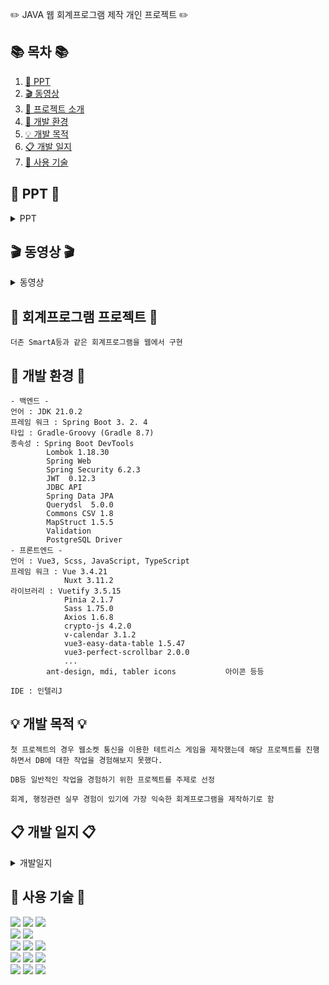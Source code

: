 ✏️ JAVA 웹 회계프로그램 제작 개인 프로젝트 ✏️ 

## 📚 목차 📚

1. [📂 PPT](#-PPT-)
2. [🎬 동영상](#-동영상-)
3. [📖 프로젝트 소개](#-회계프로그램-프로젝트-)
4. [🔧 개발 환경](#-개발-환경-)
5. [💡 개발 목적](#-개발-목적-)
6. [📋 개발 일지](#-개발-일지-)
7. [🔨 사용 기술](#-사용-기술-)

## 📂 PPT 📂

<details><summary>PPT</summary>
<div align="center" >      
| **![1](https://github.com/ghdlrn/ProjectAccounting/assets/157094398/66373c53-3d8b-429c-9ef3-59097abd794e)** | **![2](https://github.com/ghdlrn/ProjectAccounting/assets/157094398/85a1495d-30b7-4bf7-94aa-382d49bd790f)** |
| :------: |  :------: |
|![3]https://github.com/ghdlrn/ProjectAccounting/assets/157094398/3dea54d4-ac3a-4c93-b529-f4e3f9d8f0d5)  | ![4]https://github.com/ghdlrn/ProjectAccounting/assets/157094398/cef22abe-4e5f-4633-967c-e92cb0345e19) |
|![5]https://github.com/ghdlrn/ProjectAccounting/assets/157094398/5d24426b-e5ef-46c5-97aa-ca99ce1b9081) |![6]https://github.com/ghdlrn/ProjectAccounting/assets/157094398/2c6c51bb-d6af-4df9-8260-bc79151e5710) |
|![7]https://github.com/ghdlrn/ProjectAccounting/assets/157094398/833b892a-014e-4ee7-abcd-439b31c074e9) |![8]https://github.com/ghdlrn/ProjectAccounting/assets/157094398/dd650b90-f8e6-49c9-92d5-74f1540bf880) |
|![9]https://github.com/ghdlrn/ProjectAccounting/assets/157094398/043a498d-5c6f-4c7f-8b52-b67906123de4) |![10]https://github.com/ghdlrn/ProjectAccounting/assets/157094398/e64600ba-0dd6-499d-85a1-cba3f78efa86) |
|![11]https://github.com/ghdlrn/ProjectAccounting/assets/157094398/9ce1b1d9-c2d1-4b10-8a8c-cceac1ec011a) |![12]https://github.com/ghdlrn/ProjectAccounting/assets/157094398/469cd81f-168b-41b4-9202-2aa730690b87) |
|![13]https://github.com/ghdlrn/ProjectAccounting/assets/157094398/b366ac1d-983a-49ab-8dbb-4bfdea1edb9d) |![14]https://github.com/ghdlrn/ProjectAccounting/assets/157094398/a359cd10-f43d-4b66-ac28-6d1f6f250178) |
|![15]https://github.com/ghdlrn/ProjectAccounting/assets/157094398/5c228849-7435-443c-b83c-3d8fc4d1bba1) |![16]https://github.com/ghdlrn/ProjectAccounting/assets/157094398/b9e54326-f003-4b1f-9d78-d151cf1a29d5) |
|![17]https://github.com/ghdlrn/ProjectAccounting/assets/157094398/a164acee-0d63-442c-8f62-3461286cc214) |![18]https://github.com/ghdlrn/ProjectAccounting/assets/157094398/9db557aa-1870-444b-9fdf-53a6a37405ed) |
|![19]https://github.com/ghdlrn/ProjectAccounting/assets/157094398/c7b67cbf-754d-43fc-8a30-e4a0de79e300) |![20]https://github.com/ghdlrn/ProjectAccounting/assets/157094398/b48d06d7-1550-44f2-9ad1-fc871479d8d6) |
|![21]https://github.com/ghdlrn/ProjectAccounting/assets/157094398/511b1330-5885-44f3-b59f-db886678eefa)
</div>
</details>

## 🎬 동영상 🎬

<details><summary>동영상</summary>

[https://www.youtube.com/watch?v=LKiDEchLM0s&ab_channel=LeeKyuMin](https://www.youtube.com/watch?v=LKiDEchLM0s&ab_channel=LeeKyuMin)
<br>
[https://www.youtube.com/watch?v=LKiDEchLM0s&ab_channel=LeeKyuMin](https://www.youtube.com/watch?v=w4gf2AzLqYw&t=62s&ab_channel=LeeKyuMin)
<br>
[https://www.youtube.com/watch?v=BJpHzU4Ynys&ab_channel=LeeKyuMin](https://www.youtube.com/watch?v=BJpHzU4Ynys&ab_channel=LeeKyuMin)

</details>
      
## 📖 회계프로그램 프로젝트 📖
```프로젝트 소개
더존 SmartA등과 같은 회계프로그램을 웹에서 구현
```
## 🔧 개발 환경 🔧
```
- 백엔드 -
언어 : JDK 21.0.2
프레임 워크 : Spring Boot 3. 2. 4
타입 : Gradle-Groovy (Gradle 8.7)
종속성 : Spring Boot DevTools
		Lombok 1.18.30
		Spring Web
		Spring Security 6.2.3
		JWT  0.12.3
		JDBC API
		Spring Data JPA
		Querydsl  5.0.0
		Commons CSV 1.8
		MapStruct 1.5.5
		Validation
		PostgreSQL Driver
- 프론트엔드 -
언어 : Vue3, Scss, JavaScript, TypeScript
프레임 워크 : Vue 3.4.21
			Nuxt 3.11.2
라이브러리 : Vuetify 3.5.15
			Pinia 2.1.7
			Sass 1.75.0
			Axios 1.6.8
			crypto-js 4.2.0
			v-calendar 3.1.2
			vue3-easy-data-table 1.5.47
			vue3-perfect-scrollbar 2.0.0
			...
		ant-design, mdi, tabler icons 			아이콘 등등

IDE : 인텔리J
```

## 💡 개발 목적 💡
```
첫 프로젝트의 경우 웹소켓 통신을 이용한 테트리스 게임을 제작했는데 해당 프로젝트를 진행하면서 DB에 대한 작업을 경험해보지 못했다.

DB등 일반적인 작업을 경험하기 위한 프로젝트를 주제로 선정

회계, 행정관련 실무 경험이 있기에 가장 익숙한 회계프로그램을 제작하기로 함
```

## 📋 개발 일지 📋

<details><summary>개발일지</summary>
	
[https://velog.io/@ghdlrn/%ED%85%8C%ED%8A%B8%EB%A6%AC%EC%8A%A4%EA%B2%8C%EC%9E%84-%EA%B0%9C%EB%B0%9C%EC%9D%BC%EC%A7%80-1%EC%9D%BC%EC%B0%A8](https://velog.io/@ghdlrn/Project-Accounting-%EA%B0%9C%EB%B0%9C%EC%9D%BC%EC%A7%8011%EB%8F%99%EC%98%81%EC%83%81-%EB%B0%8F-PPT)

</details>


## 🔨 사용 기술 🔨
<div>  
	<img src="https://img.shields.io/badge/java-%23ED8B00.svg?style=for-the-badge&logo=openjdk&logoColor=white" />
	<img src="https://img.shields.io/badge/spring-%236DB33F.svg?style=for-the-badge&logo=spring&logoColor=white"/>
	<img src="https://img.shields.io/badge/springboot-6DB33F?style=for-the-badge&logo=springboot&logoColor=white"/>
 <br>
	<img src="https://img.shields.io/badge/Spring Security-6DB33F?style=for-the-badge&logo=Spring Security&logoColor=white"/>
 	<img src="https://img.shields.io/badge/JWT-black?style=for-the-badge&logo=JSON%20web%20tokens"/>
<br>
	<img src="https://img.shields.io/badge/vuejs-%2335495e.svg?style=for-the-badge&logo=vuedotjs&logoColor=%234FC08D"/>
	<img src="https://img.shields.io/badge/Nuxt-002E3B?style=for-the-badge&logo=nuxtdotjs&logoColor=#00DC82"/>
	<img src="https://img.shields.io/badge/Vuetify-1867C0?style=for-the-badge&logo=vuetify&logoColor=AEDDFF"/>
<br>
	<img src="https://img.shields.io/badge/SASS-hotpink.svg?style=for-the-badge&logo=SASS&logoColor=white" />
	<img src="https://img.shields.io/badge/javascript-F7DF1E?style=for-the-badge&logo=javascript&logoColor=black"/>
	<img src="https://img.shields.io/badge/typescript-3178C6?style=for-the-badge&logo=typescript&logoColor=white"/>
<br>
	<img src="https://img.shields.io/badge/IntelliJ-000000?style=flat-square&logo=intellijidea&logoColor=white" />
	<img src="https://img.shields.io/badge/GitHub-181717?style=flat-square&logo=GitHub&logoColor=white" />
	<img src="https://img.shields.io/badge/postgresql-4169E1?style=for-the-badge&logo=postgresql&logoColor=white"/>
</div>
